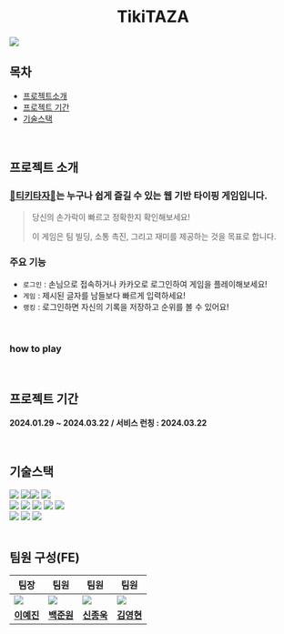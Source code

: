 <div align="center">
    <h1>TikiTAZA</h1>
</div>
<img src='https://github.com/Team-E2I4/Team-E2I4-TiKiTaza-FE/assets/81412212/5f08a92c-0b0a-4531-a748-cdee2e449627' />

<br/>

## 목차

- [프로젝트소개](#프로젝트-소개)
- [프로젝트 기간](#프로젝트-기간)
- [기술스택](#기술스택)

<br/>

## 프로젝트 소개

### [🚗티키타자🚗](https://www.tikitaza.com)는 누구나 쉽게 즐길 수 있는 웹 기반 타이핑 게임입니다.

> 당신의 손가락이 빠르고 정확한지 확인해보세요!
>
> 이 게임은 팀 빌딩, 소통 촉진, 그리고 재미를 제공하는 것을 목표로 합니다.

### 주요 기능

- `로그인` : 손님으로 접속하거나 카카오로 로그인하여 게임을 플레이해보세요!
- `게임` : 제시된 글자를 남들보다 빠르게 입력하세요!
- `랭킹` : 로그인하면 자신의 기록을 저장하고 순위를 볼 수 있어요!

<br/>

### how to play

<!--영상자리 -->

<br/>

## 프로젝트 기간

**2024.01.29 ~ 2024.03.22 / 서비스 런칭 : 2024.03.22**

<br/>

## 기술스택

<div><img src="https://img.shields.io/badge/HTML-E34F26?style=for-the-badge&logo=HTML5&logoColor=white"/> <img src="https://img.shields.io/badge/React-61DAFB?style=for-the-badge&logo=React&logoColor=black"/><img src="https://img.shields.io/badge/TypeScript-3178C6?style=for-the-badge&logo=TypeScript&logoColor=white"/> <img src="https://img.shields.io/badge/Tailwind CSS-06B6D4?style=for-the-badge&logo=Tailwindcss&logoColor=white"/> </div>
<div><img src="https://img.shields.io/badge/reactquery-FF4154?style=for-the-badge&logo=ReactQuery&logoColor=white"/> <img src="https://img.shields.io/badge/Axios-5A29E4?style=for-the-badge&logo=Axios&logoColor=white"/>  <img src="https://img.shields.io/badge/sockjs-333333?style=for-the-badge&logo=sockjs&logoColor=white"/>  <img src="https://img.shields.io/badge/stomp-333333?style=for-the-badge&logo=stomp&logoColor=white"/> <img src="https://img.shields.io/badge/zustand-612?style=for-the-badge&logo=zustand&logoColor=white"/> </div>
<div><img src="https://img.shields.io/badge/YarnBerry-2C8EBB?style=for-the-badge&logo=yarn&logoColor=white"/> <img src="https://img.shields.io/badge/Vitest-6E9F18?style=for-the-badge&logo=vitest&logoColor=white"/> <img src="https://img.shields.io/badge/Vite-646CFF?style=for-the-badge&logo=Vite&logoColor=white"/> </div>

<br/>

## 팀원 구성(FE)

<table>
<thead>
	<tr>
    <th><strong>팀장</strong></th>
    <th><strong>팀원</strong></th>
    <th><strong>팀원</strong></th>
    <th><strong>팀원</strong></th>
  </tr>
</thead>
	<tbody>
  <tr>
		<td>
        <a href="https://github.com/yejinleee" target="_blank">
            <img src="https://avatars.githubusercontent.com/u/81412212?v=4" />
        </a>
    </td>
    <td>
        <a href="https://github.com/joonwonBaek" target="_blank">
            <img src="https://avatars.githubusercontent.com/u/44563138?v=4" />
        </a>
    </td>
    <td>
        <a href="https://github.com/dlsxjzld" target="_blank">
            <img src="https://avatars.githubusercontent.com/u/66900221?v=4" />
        </a>
    </td>
    <td>
        <a href="https://github.com/loevray" target="_blank">
            <img src="https://avatars.githubusercontent.com/u/87127340?v=4" />
        </a>
    </td>

  </tr>
  <tr>
    <td align="center"><strong><a href="https://github.com/yejinleee" target="_blank">이예진</a></strong></td>
    <td align="center"><strong><a href="https://github.com/joonwonBaek" target="_blank">백준원</a></strong></td>
    <td align="center"><strong><a href="https://github.com/dlsxjzld" target="_blank">신종욱</a></strong></td>
    <td align="center"><strong><a href="https://github.com/loevray" target="_blank">김영현</a></strong></td>
  </tr>
  </tbody>
</table>

<!-- 트러블 슈팅? -->
